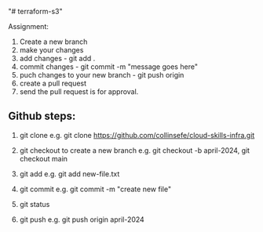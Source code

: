 "# terraform-s3" 

Assignment:

1. Create a new branch
2. make your changes
3. add changes - git add .
4. commit changes - git commit -m "message goes here"
5. puch changes to your new branch - git push origin <branch name>
6. create a pull request
7. send the pull request is for approval.



## Github steps:

1. git clone
   e.g. git clone https://github.com/collinsefe/cloud-skills-infra.git

2. git checkout to create a new branch
   e.g. git checkout -b april-2024, git checkout main

3. git add 
   e.g. git add new-file.txt

4. git commit 
   e.g. git commit -m "create new file"

5. git status

6. git push 
   e.g. git push origin april-2024


